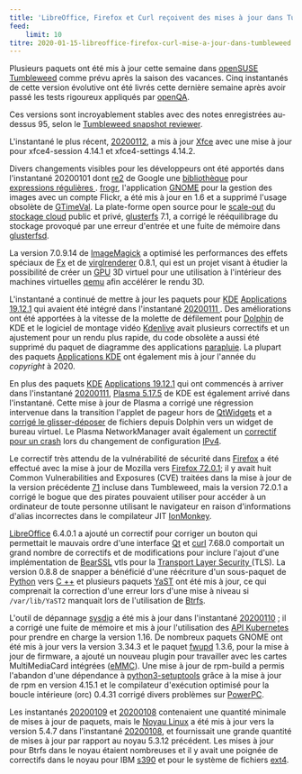 ```yaml
---
title: 'LibreOffice, Firefox et Curl reçoivent des mises à jour dans Tumbleweed'
feed:
    limit: 10
titre: 2020-01-15-libreoffice-firefox-curl-mise-a-jour-dans-tumbleweed
---
```



Plusieurs paquets ont été mis à jour cette semaine dans [openSUSE](https://www.opensuse.org/) [Tumbleweed](https://en.opensuse.org/Portal:Tumbleweed) comme prévu après la saison des vacances. Cinq instantanés de cette version évolutive ont été livrés cette dernière semaine après avoir passé les tests rigoureux appliqués par [openQA](http://open.qa/).

Ces versions sont incroyablement stables avec des notes enregistrées au-dessus 95, selon le [Tumbleweed snapshot reviewer](http://review.tumbleweed.boombatower.com/).

L'instantané le plus récent, [20200112](https://lists.opensuse.org/opensuse-factory/2020-01/msg00202.html), a mis à jour [Xfce](https://www.xfce.org/) avec une mise à jour pour xfce4-session 4.14.1 et xfce4-settings 4.14.2.

Divers changements visibles pour les développeurs ont été apportés dans l'instantané 20200101 dont [re2](https://github.com/google/re2) de Google  une [bibliothèque](https://en.wikipedia.org/wiki/Library_(informatique)) pour [expressions régulières ](https://en.wikipedia.org/wiki/Regular_expression).
[frogr](https://wiki.gnome.org/Apps/Frogr), l'application [GNOME](https://www.gnome.org/) pour la gestion des images avec un compte Flickr, a été mis à jour en 1.6 et a supprimé l'usage obsolète de [GTimeVal](https://people.gnome.org/~ryanl/glib-docs/glib-Date-and-Time-Functions.html#GTimeVal). La plate-forme open source pour le [scale-out](https://en.wikipedia.org/wiki/Scale-out) du [stockage cloud](https://en.wikipedia.org/wiki/Cloud_storage ) public et privé, [glusterfs](https://www.gluster.org/) 7.1, a corrigé le rééquilibrage du stockage provoqué par une erreur d'entrée et une fuite de mémoire dans [glusterfsd](https://github.com/gluster/glusterfs/processusblob/master/glusterfsd/src/glusterfsd.c).

La version 7.0.9.14 de [ImageMagick](https://www.imagemagick.org/) a optimisé les performances des effets spéciaux de [Fx](https://imagemagick.org/script/fx.php) et de [virglrenderer](https://gitlab.freedesktop.org/virgl/virglrenderer) 0.8.1, qui est un projet visant à étudier la possibilité de créer un [GPU](https://en.wikipedia.org/wiki/Graphics_processing_unit) 3D virtuel  pour une utilisation à l'intérieur des machines virtuelles [qemu](https://en.wikipedia.org/wiki/QEMU) afin accélérer le rendu 3D.

L'instantané a continué de mettre à jour les paquets pour [KDE](https://kde.org/) [Applications 19.12.1](https://kde.org/announcements/releases/19.12.1/) qui avaient été intégré dans l'instantané [20200111 ](https://lists.opensuse.org/opensuse-factory/2020-01/msg00197.html). Des améliorations ont été apportées à la vitesse de la molette de défilement pour [Dolphin](https://kde.org/applications/system/dolphin/) de KDE et le logiciel de montage vidéo [Kdenlive](https://kdenlive.org/en/) avait plusieurs correctifs et un ajustement pour un rendu plus rapide, du code obsolète a aussi été supprimé du paquet de diagramme des applications [parapluie](https://umbrello.kde.org/). La plupart des paquets [Applications KDE](https://kde.org/applications/) ont également mis à jour l'année du *copyright* à 2020.

En plus des paquets [KDE](https://kde.org/) [Applications 19.12.1](https://kde.org/announcements/releases/19.12.1/) qui ont commencés à arriver dans l'instantané [20200111](https://lists.opensuse.org/opensuse-factory/2020-01/msg00197.html), [Plasma 5.17.5](https://kde.org/announcements/plasma-5.17.5.php) de KDE  est également arrivé dans l'instantané. Cette mise à jour de Plasma a corrigé une régression intervenue dans la transition l'applet de pageur hors de [QtWidgets](https://doc.qt.io/qt-5/qtwidgets-index.html) et a [corrigé le glisser-déposer](https://bugs.kde.org/show_bug.cgi?id=415423) de fichiers depuis Dolphin vers un widget de bureau virtuel. Le Plasma NetworkManager avait également un [correctif pour un crash](https://bugs.kde.org/show_bug.cgi?id=415856) lors du changement de configuration [IPv4](https://en.wikipedia.org/wiki/Configurations_IPv4).

Le correctif très attendu de la vulnérabilité de sécurité dans [Firefox](https://www.mozilla.org/en-US/) a été effectué avec la mise à jour de Mozilla vers [Firefox 72.0.1](https://www.mozilla.org/en-US/firefox/72.0.1/releasenotes/); il y avait huit Common Vulnerabilities and Exposures (CVE) traitées dans la mise à jour de la version précédente [71](https://www.mozilla.org/en-US/firefox/71.0/releasenotes/) incluse dans Tumbleweed, mais la version 72.0.1 a corrigé le bogue que des pirates pouvaient utiliser pour accéder à un ordinateur de toute personne utilisant le navigateur en raison d'informations d'alias incorrectes dans le compilateur JIT [IonMonkey](https://wiki.mozilla.org/IonMonkey).

[LibreOffice](https://www.libreoffice.org/) 6.4.0.1 a ajouté un correctif pour corriger un bouton qui permettait le mauvais ordre d'une interface [Qt](https://www.qt.io/) et [curl](https://curl.haxx.se/) 7.68.0 comportait un grand nombre de correctifs et de modifications pour inclure l'ajout d'une implémentation de [BearSSL](https://bearssl.org/) vtls pour la [Transport Layer Security ](https://en.wikipedia.org/wiki/Transport_Layer_Security) (TLS).
La version 0.8.8 de snapper a bénéficié d'une réécriture d'un sous-paquet de [Python](https://www.python.org/) vers [C ++](http://www.cplusplus.com/) et plusieurs paquets [YaST](https://yast.opensuse.org/) ont été mis à jour, ce qui comprenait la correction d'une erreur lors d'une mise à niveau si `/var/lib/YaST2` manquait lors de l'utilisation de [Btrfs](https://en.wikipedia.org/wiki/Btrfs).


L'outil de dépannage [sysdig](https://github.com/draios/sysdig/releases) a été mis à jour dans l'instantané [20200110](https://lists.opensuse.org/opensuse-factory/2020-01/msg00188.html) ; il a corrigé une fuite de mémoire et mis à jour l'utilisation des [API Kubernetes](https://kubernetes.io/docs/concepts/overview/kubernetes-api/) pour prendre en charge la version 1.16.
De nombreux paquets GNOME ont été mis à jour vers la version 3.34.3 et le paquet [fwupd](https://fwupd.org/) 1.3.6, pour la mise à jour de firmware, a ajouté un nouveau plugin pour travailler avec les cartes MultiMediaCard intégrées ([eMMC](https://en.wikipedia.org/wiki/MultiMediaCard)).
Une mise à jour de rpm-build a permis l'abandon d'une dépendance à [python3-setuptools](https://pypi.org/project/setuptools/) grâce à la mise à jour de rpm en version 4.15.1 et le compilateur d'exécution optimisé pour la boucle intérieure (orc) 0.4.31 corrigé divers problèmes sur [PowerPC](https://en.wikipedia.org/wiki/PowerPC).

Les instantanés [20200109](https://lists.opensuse.org/opensuse-factory/2020-01/msg00186.html) et [20200108](https://lists.opensuse.org/opensuse-factory/2020-01/msg00177.html) contenaient une quantité minimale de mises à jour de paquets, mais le [Noyau Linux](https://www.kernel.org/) a été mis à jour vers la version 5.4.7 dans l'instantané [20200108](https://lists.opensuse.org/opensuse-factory/2020-01/msg00177.html), et fournissait une grande quantité de mises à jour par rapport au noyau 5.3.12 précédent. Les mises à jour pour Btrfs dans le noyau étaient nombreuses et il y avait une poignée de correctifs dans le noyau pour IBM [s390](https://en.wikipedia.org/wiki/IBM_System/390) et pour le système de fichiers [ext4](https://en.wikipedia.org/wiki/Ext4).
